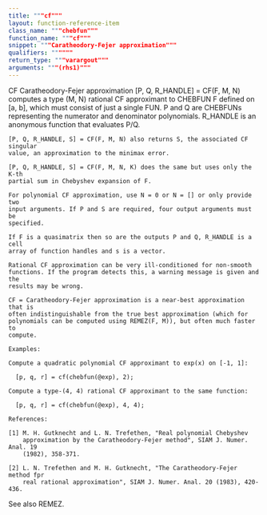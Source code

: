 ```yaml
---
title: """cf"""
layout: function-reference-item
class_name: """chebfun"""
function_name: """cf"""
snippet: """Caratheodory-Fejer approximation"""
qualifiers: """"""
return_type: """varargout"""
arguments: """(rhs1)"""
---
```


 CF   Caratheodory-Fejer approximation
    [P, Q, R_HANDLE] = CF(F, M, N) computes a type (M, N) rational CF
    approximant to CHEBFUN F defined on [a, b], which must consist of just a
    single FUN. P and Q are CHEBFUNs representing the numerator and denominator
    polynomials. R_HANDLE is an anonymous function that evaluates P/Q.
 
    [P, Q, R_HANDLE, S] = CF(F, M, N) also returns S, the associated CF singular
    value, an approximation to the minimax error.
 
    [P, Q, R_HANDLE, S] = CF(F, M, N, K) does the same but uses only the K-th
    partial sum in Chebyshev expansion of F.
 
    For polynomial CF approximation, use N = 0 or N = [] or only provide two
    input arguments. If P and S are required, four output arguments must be
    specified.
 
    If F is a quasimatrix then so are the outputs P and Q, R_HANDLE is a cell
    array of function handles and s is a vector.
 
    Rational CF approximation can be very ill-conditioned for non-smooth
    functions. If the program detects this, a warning message is given and the
    results may be wrong.
 
    CF = Caratheodory-Fejer approximation is a near-best approximation that is
    often indistinguishable from the true best approximation (which for
    polynomials can be computed using REMEZ(F, M)), but often much faster to
    compute.
 
    Examples:
 
    Compute a quadratic polynomial CF approximant to exp(x) on [-1, 1]:
 
      [p, q, r] = cf(chebfun(@exp), 2);
 
    Compute a type-(4, 4) rational CF approximant to the same function:
 
      [p, q, r] = cf(chebfun(@exp), 4, 4);
 
    References:
 
    [1] M. H. Gutknecht and L. N. Trefethen, "Real polynomial Chebyshev
        approximation by the Caratheodory-Fejer method", SIAM J. Numer. Anal. 19 
        (1982), 358-371.
 
    [2] L. N. Trefethen and M. H. Gutknecht, "The Caratheodory-Fejer method fpr
        real rational approximation", SIAM J. Numer. Anal. 20 (1983), 420-436.
 
  See also REMEZ.
